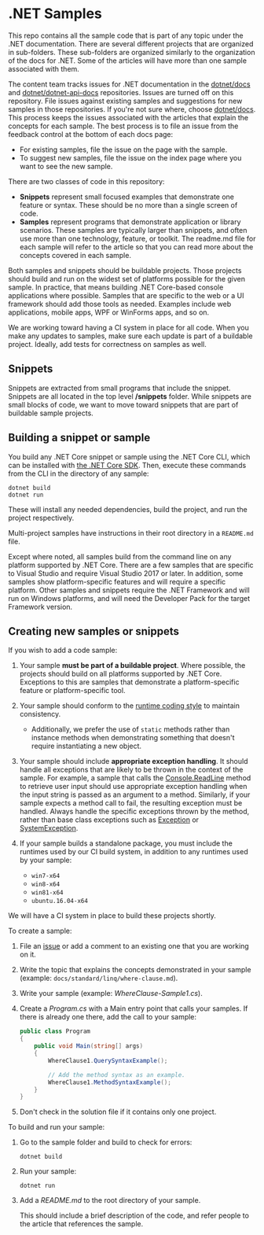 # .NET Samples

This repo contains all the sample code that is part of any topic under
the .NET documentation. There are several different projects that
are organized in sub-folders. These sub-folders are organized similarly
to the organization of the docs for .NET. Some of the articles will have more than one sample associated with them.

The content team tracks issues for .NET documentation in the [dotnet/docs](https://github.com/dotnet/docs) and [dotnet/dotnet-api-docs](https://github.com/dotnet/dotnet-api-docs) repositories. Issues are turned off on this repository. File issues against existing samples and suggestions for new samples in those repositories. If you're not sure where, choose [dotnet/docs](https://github.com/dotnet/docs/issues). This process keeps the issues associated with the articles that explain the concepts for each sample. The best process is to file an issue from the feedback control at the bottom of each docs page:

- For existing samples, file the issue on the page with the sample. 
- To suggest new samples, file the issue on the index page where you want to see the new sample.

There are two classes of code in this repository:

- **Snippets** represent small focused examples that demonstrate one feature or syntax. These should be no more than a single screen of code.
- **Samples** represent programs that demonstrate application or library scenarios. These samples are typically larger than snippets, and often use more than one technology, feature, or toolkit. The readme.md file for each sample will refer to the article so that
you can read more about the concepts covered in each sample.

Both samples and snippets should be buildable projects. Those projects should build and
run on the widest set of platforms possible for the given sample. In practice, that means building .NET Core-based console applications where possible. Samples that are specific to the web or a UI framework should add those tools as needed. Examples include web applications, mobile apps, WPF or WinForms apps, and so on.

We are working toward having a CI system in place for all code. When you make any updates to samples, make sure each update is part of a buildable
project. Ideally, add tests for correctness on samples as well.

## Snippets

Snippets are extracted from small programs that include the snippet. Snippets are all located in the top level **/snippets** folder. While snippets are small blocks of code, we want to move toward snippets that are part of buildable sample projects.

## Building a snippet or sample 

You build any .NET Core snippet or sample using the .NET Core CLI, which can be installed with [the .NET Core SDK](https://www.microsoft.com/net/download). Then, execute
these commands from the CLI in the directory of any sample:

```console
dotnet build
dotnet run
```

These will install any needed dependencies, build the project, and run
the project respectively.

Multi-project samples have instructions in their root directory in
a `README.md` file.  

Except where noted, all samples build from the command line on
any platform supported by .NET Core. There are a few samples that are 
specific to Visual Studio and require Visual Studio 2017 or later. In 
addition, some samples show platform-specific features and will require 
a specific platform. Other samples and snippets require the .NET Framework
and will run on Windows platforms, and will need the Developer Pack for
the target Framework version.

## Creating new samples or snippets

If you wish to add a code sample:

1. Your sample **must be part of a buildable project**. Where possible, the projects should build on all platforms supported by .NET Core. Exceptions to this are samples that demonstrate a platform-specific feature or platform-specific tool.

2. Your sample should conform to the [runtime coding style](https://github.com/dotnet/runtime/blob/master/docs/coding-guidelines/coding-style.md) to maintain consistency.

    - Additionally, we prefer the use of `static` methods rather than instance methods when demonstrating something that doesn't require instantiating a new object.

3. Your sample should include **appropriate exception handling**. It should handle all exceptions that are likely to be thrown in the context of the sample. For example, a sample that calls the [Console.ReadLine](https://docs.microsoft.com/dotnet/api/system.console.readline) method to retrieve user input should use appropriate exception handling when the input string is passed as an argument to a method. Similarly, if your sample expects a method call to fail, the resulting exception must be handled. Always handle the specific exceptions thrown by the method, rather than base class exceptions such as [Exception](https://docs.microsoft.com/dotnet/api/system.exception) or [SystemException](https://docs.microsoft.com/dotnet/api/system.systemexception).

4. If your sample builds a standalone package, you must include the runtimes used by our CI build system, in addition to any runtimes used by your sample:

    - `win7-x64`
    - `win8-x64`
    - `win81-x64`
    - `ubuntu.16.04-x64`

We will have a CI system in place to build these projects shortly.

To create a sample:

1. File an [issue](https://github.com/dotnet/docs/issues) or add a comment to an existing one that you are working on it.
2. Write the topic that explains the concepts demonstrated in your sample (example: `docs/standard/linq/where-clause.md`).
3. Write your sample (example: *WhereClause-Sample1.cs*).
4. Create a *Program.cs* with a Main entry point that calls your samples. If there is already one there, add the call to your sample:

    ```csharp
    public class Program
    {
        public void Main(string[] args)
        {
            WhereClause1.QuerySyntaxExample();

            // Add the method syntax as an example.
            WhereClause1.MethodSyntaxExample();
        }
    }
    ```
    
5. Don't check in the solution file if it contains only one project.

To build and run your sample:

1. Go to the sample folder and build to check for errors:

    ```console
    dotnet build
    ```

2. Run your sample:

    ```console
    dotnet run
    ```

3. Add a *README.md* to the root directory of your sample. 

   This should include a brief description of the code, and refer people to the article that references the sample.
